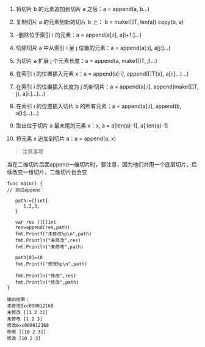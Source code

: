 1. 将切片 b 的元素追加到切片 a 之后：a = append(a, b...)

2. 复制切片 a 的元素到新的切片 b 上： b = make([]T, len(a)) copy(b, a)

3. -删除位于索引 i 的元素：a = append(a[:i], a[i+1:]...)
4. 切除切片 a 中从索引 i 至 j 位置的元素：a = append(a[:i], a[j:]...)

5. 为切片 a 扩展 j 个元素长度：a = append(a, make([]T, j)...)

6. 在索引 i 的位置插入元素 x：a = append(a[:i], append([]T{x}, a[i:]...)...)

7. 在索引 i 的位置插入长度为 j 的新切片：a = append(a[:i], append(make([]T, j), a[i:]...)...)

8. 在索引 i 的位置插入切片 b 的所有元素：a = append(a[:i], append(b, a[i:]...)...)

9. 取出位于切片 a 最末尾的元素 x：x, a = a[len(a)-1], a[:len(a)-1]

10. 将元素 x 追加到切片 a：a = append(a, x)
    



> 注意事项

当在二维切片后面append一维切片时，要注意，因为他们共用一个底层切片，后续改变一维切片，二维切片也会变

```
func main() {
// 测试append

   path:=[]int{
      1,2,3,
   }

   var res [][]int
   res=append(res,path)
   fmt.Printf("未修改%p\n",path)
   fmt.Println("未修改",res)
   fmt.Println("未修改",path)

   path[0]=10
   fmt.Printf("修改%p\n",path)

   fmt.Println("修改",res)
   fmt.Println("修改",path)
}

输出结果：
未修改0xc000012168
未修改 [[1 2 3]]
未修改 [1 2 3]
修改0xc000012168
修改 [[10 2 3]]
修改 [10 2 3]
```



